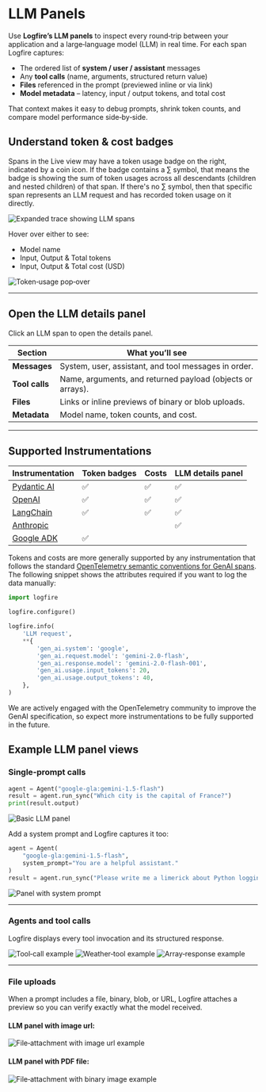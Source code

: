 # LLM Panels

Use **Logfire’s LLM panels** to inspect every round‑trip between your application and a large‑language model (LLM) in real time.
For each span Logfire captures:

* The ordered list of **system / user / assistant** messages
* Any **tool calls** (name, arguments, structured return value)
* **Files** referenced in the prompt (previewed inline or via link)
* **Model metadata** – latency, input / output tokens, and total cost

That context makes it easy to debug prompts, shrink token counts, and compare model performance side‑by‑side.

## Understand token & cost badges

Spans in the Live view may have a token usage badge on the right, indicated by a coin icon. If the badge contains a ∑ symbol, that means the badge is showing the sum of token usages across all descendants (children and nested children) of that span. If there's no ∑ symbol, then that specific span represents an LLM request and has recorded token usage on it directly.

![Expanded trace showing LLM spans](../../images/llm-panels/llm-trace-spans.png)

Hover over either to see:

- Model name
- Input, Output & Total tokens
- Input, Output & Total cost (USD)

![Token‑usage pop‑over](../../images/llm-panels/connect-4-claude-usage-pop-over.png)

---

## Open the LLM details panel

Click an LLM span to open the details panel.

| Section        | What you’ll see                                             |
|----------------|-------------------------------------------------------------|
| **Messages**   | System, user, assistant, and tool messages in order.        |
| **Tool calls** | Name, arguments, and returned payload (objects or arrays).  |
| **Files**      | Links or inline previews of binary or blob uploads.         |
| **Metadata**   | Model name, token counts, and cost.                |

---

## Supported Instrumentations

| Instrumentation                                                                       | Token badges | Costs | LLM details panel |
|---------------------------------------------------------------------------------------|--------------|-------|-------------------|
| [Pydantic AI](../../integrations/llms/pydanticai.md)                                  | ✅            | ✅     | ✅                 |
| [OpenAI](../../integrations/llms/openai.md)                                           | ✅            | ✅     | ✅                 |
| [LangChain](../../integrations/llms/langchain.md)                                     | ✅            | ✅     | ✅                 |
| [Anthropic](../../integrations/llms/anthropic.md)                                     |              |       | ✅                 |
| [Google ADK](https://github.com/pydantic/logfire/issues/1201#issuecomment-3012423974) | ✅            |       |                   |

Tokens and costs are more generally supported by any instrumentation that follows the standard [OpenTelemetry semantic conventions for GenAI spans](https://opentelemetry.io/docs/specs/semconv/gen-ai/gen-ai-spans/). The following snippet shows the attributes required if you want to log the data manually:

```python
import logfire

logfire.configure()

logfire.info(
    'LLM request',
    **{
        'gen_ai.system': 'google',
        'gen_ai.request.model': 'gemini-2.0-flash',
        'gen_ai.response.model': 'gemini-2.0-flash-001',
        'gen_ai.usage.input_tokens': 20,
        'gen_ai.usage.output_tokens': 40,
    },
)
```

We are actively engaged with the OpenTelemetry community to improve the GenAI specification, so expect more instrumentations to be fully supported in the future.

## Example LLM panel views

### Single‑prompt calls

```python
agent = Agent("google-gla:gemini-1.5-flash")
result = agent.run_sync("Which city is the capital of France?")
print(result.output)
```

![Basic LLM panel](../../images/llm-panels/basic-llm-panel.png)

Add a system prompt and Logfire captures it too:

```python
agent = Agent(
    "google-gla:gemini-1.5-flash",
    system_prompt="You are a helpful assistant."
)
result = agent.run_sync("Please write me a limerick about Python logging.")
```

![Panel with system prompt](../../images/llm-panels/basic-llm-panel-with-system-prompt.png)

---

### Agents and tool calls

Logfire displays every tool invocation and its structured response.

![Tool‑call example](../../images/llm-panels/llm-panel-with-tool.png)
![Weather‑tool example](../../images/llm-panels/llm-panel-with-tool-weather.png)
![Array‑response example](../../images/llm-panels/llm-panel-with-tool-array-response.png)

---

### File uploads

When a prompt includes a file, binary, blob, or URL, Logfire attaches a preview so you can verify exactly what the model received.

#### LLM panel with image url:
![File‑attachment with image url example](../../images/llm-panels/llm-panel-with-image-url.png)

#### LLM panel with PDF file:
![File‑attachment with binary image example](../../images/llm-panels/llm-panel-with-pdf-file.png)
